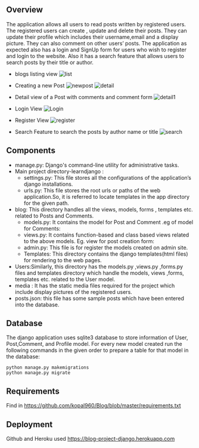 ## Overview


The application allows all users to  read posts written by registered users. The registered users can create , update and delete their posts. They can update their profile which includes their username,email and a display picture. They can also comment on other users’ posts. The application as expected also has a login and SignUp form for users who wish to register and login to the website. Also it has a search feature that allows users to search posts by their title or author.
- blogs listing view
	![list](https://user-images.githubusercontent.com/62306638/89671244-44758000-d900-11ea-8c72-33874e1de368.PNG)
- Creating a new Post
	![newpost](https://user-images.githubusercontent.com/62306638/89671546-cb2a5d00-d900-11ea-9ccc-9f37f2ff4d33.PNG)
	![detail](https://user-images.githubusercontent.com/62306638/89671673-09278100-d901-11ea-8764-1a2b5bbd7ec5.PNG)
- Detail view of a Post with comments and comment form
	![detail1](https://user-images.githubusercontent.com/62306638/89672236-f9f50300-d901-11ea-8157-530d7bccedd0.PNG)

- Login View
	![Login](https://user-images.githubusercontent.com/62306638/89672384-30328280-d902-11ea-8d15-56ae927975a4.PNG)
- Register View
	![register](https://user-images.githubusercontent.com/62306638/89672451-4b9d8d80-d902-11ea-9c59-0d20c2cd0618.PNG)
- Search Feature to search the posts by author name or title
	![search](https://user-images.githubusercontent.com/62306638/89672545-74258780-d902-11ea-87f7-1b4f78744ba6.PNG)
	
## Components

- manage.py: Django's command-line utility for administrative tasks.
- Main project directory-learndjango :
	- settings.py: This file stores all the configurations of the application’s django installations. 
	- urls.py: This file stores the root urls or paths of the web application.So, it is referred to locate templates in the app directory for the given path.
- blog: This directory handles all the views, models, forms , templates etc. related to Posts and Comments.
	- models.py: It contains the model for Post and Comment .eg of model for Comments:
	- views.py:  It contains function-based and class based views related to the above models. Eg. view for post creation form:
	- admin.py: This file is for register the models created on admin site.
	- Templates: This directory contains the django templates(html files) for rendering to the web pages.
- Users:Similarly, this directory  has the models.py ,views.py ,forms.py files and templates directory which handle the models, views ,forms, templates etc. related to the User model.
- media : It has the static media files required for the project which include display pictures of the registered users.
- posts.json: this file has some sample posts which have been entered into the database.

## Database

The django application uses sqlite3 database to store information of User, Post,Comment, and Profile model.
For every new model created run the following commands in the given order to prepare a table for that model in the database:
```
python manage.py makemigrations
python manage.py migrate
```
## Requirements

Find in https://github.com/kopal960/Blog/blob/master/requirements.txt

## Deployment

Github and Heroku used
https://blog-project-django.herokuapp.com
